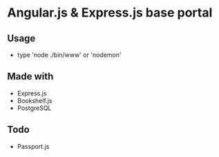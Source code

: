 # Angular.js & Express.js base portal

## Usage
- type 'node ./bin/www' or 'nodemon'

## Made with
- Express.js
- Bookshelf.js
- PostgreSQL

## Todo
- Passport.js
